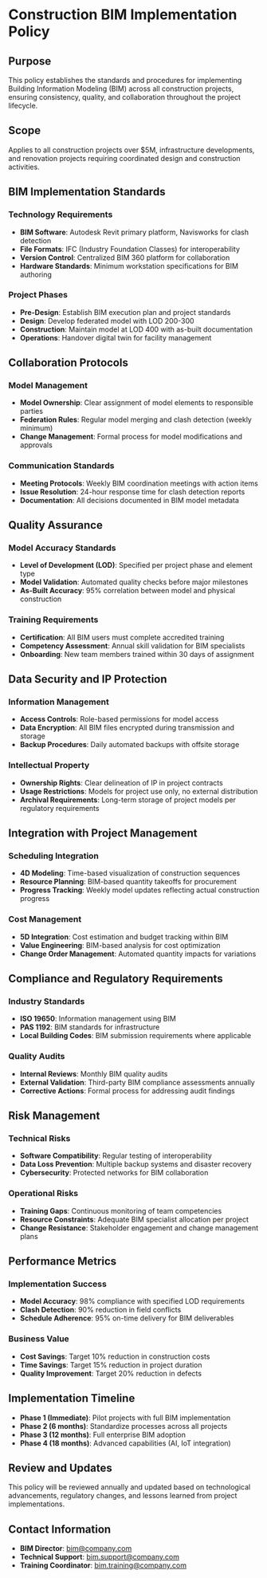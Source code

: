 # Construction BIM Implementation Policy

## Purpose
This policy establishes the standards and procedures for implementing Building Information Modeling (BIM) across all construction projects, ensuring consistency, quality, and collaboration throughout the project lifecycle.

## Scope
Applies to all construction projects over $5M, infrastructure developments, and renovation projects requiring coordinated design and construction activities.

## BIM Implementation Standards

### Technology Requirements
- **BIM Software**: Autodesk Revit primary platform, Navisworks for clash detection
- **File Formats**: IFC (Industry Foundation Classes) for interoperability
- **Version Control**: Centralized BIM 360 platform for collaboration
- **Hardware Standards**: Minimum workstation specifications for BIM authoring

### Project Phases
- **Pre-Design**: Establish BIM execution plan and project standards
- **Design**: Develop federated model with LOD 200-300
- **Construction**: Maintain model at LOD 400 with as-built documentation
- **Operations**: Handover digital twin for facility management

## Collaboration Protocols

### Model Management
- **Model Ownership**: Clear assignment of model elements to responsible parties
- **Federation Rules**: Regular model merging and clash detection (weekly minimum)
- **Change Management**: Formal process for model modifications and approvals

### Communication Standards
- **Meeting Protocols**: Weekly BIM coordination meetings with action items
- **Issue Resolution**: 24-hour response time for clash detection reports
- **Documentation**: All decisions documented in BIM model metadata

## Quality Assurance

### Model Accuracy Standards
- **Level of Development (LOD)**: Specified per project phase and element type
- **Model Validation**: Automated quality checks before major milestones
- **As-Built Accuracy**: 95% correlation between model and physical construction

### Training Requirements
- **Certification**: All BIM users must complete accredited training
- **Competency Assessment**: Annual skill validation for BIM specialists
- **Onboarding**: New team members trained within 30 days of assignment

## Data Security and IP Protection

### Information Management
- **Access Controls**: Role-based permissions for model access
- **Data Encryption**: All BIM files encrypted during transmission and storage
- **Backup Procedures**: Daily automated backups with offsite storage

### Intellectual Property
- **Ownership Rights**: Clear delineation of IP in project contracts
- **Usage Restrictions**: Models for project use only, no external distribution
- **Archival Requirements**: Long-term storage of project models per regulatory requirements

## Integration with Project Management

### Scheduling Integration
- **4D Modeling**: Time-based visualization of construction sequences
- **Resource Planning**: BIM-based quantity takeoffs for procurement
- **Progress Tracking**: Weekly model updates reflecting actual construction progress

### Cost Management
- **5D Integration**: Cost estimation and budget tracking within BIM
- **Value Engineering**: BIM-based analysis for cost optimization
- **Change Order Management**: Automated quantity impacts for variations

## Compliance and Regulatory Requirements

### Industry Standards
- **ISO 19650**: Information management using BIM
- **PAS 1192**: BIM standards for infrastructure
- **Local Building Codes**: BIM submission requirements where applicable

### Quality Audits
- **Internal Reviews**: Monthly BIM quality audits
- **External Validation**: Third-party BIM compliance assessments annually
- **Corrective Actions**: Formal process for addressing audit findings

## Risk Management

### Technical Risks
- **Software Compatibility**: Regular testing of interoperability
- **Data Loss Prevention**: Multiple backup systems and disaster recovery
- **Cybersecurity**: Protected networks for BIM collaboration

### Operational Risks
- **Training Gaps**: Continuous monitoring of team competencies
- **Resource Constraints**: Adequate BIM specialist allocation per project
- **Change Resistance**: Stakeholder engagement and change management plans

## Performance Metrics

### Implementation Success
- **Model Accuracy**: 98% compliance with specified LOD requirements
- **Clash Detection**: 90% reduction in field conflicts
- **Schedule Adherence**: 95% on-time delivery for BIM deliverables

### Business Value
- **Cost Savings**: Target 10% reduction in construction costs
- **Time Savings**: Target 15% reduction in project duration
- **Quality Improvement**: Target 20% reduction in defects

## Implementation Timeline
- **Phase 1 (Immediate)**: Pilot projects with full BIM implementation
- **Phase 2 (6 months)**: Standardize processes across all projects
- **Phase 3 (12 months)**: Full enterprise BIM adoption
- **Phase 4 (18 months)**: Advanced capabilities (AI, IoT integration)

## Review and Updates
This policy will be reviewed annually and updated based on technological advancements, regulatory changes, and lessons learned from project implementations.

## Contact Information
- **BIM Director**: bim@company.com
- **Technical Support**: bim.support@company.com
- **Training Coordinator**: bim.training@company.com

